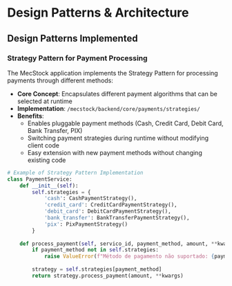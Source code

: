 # Design Patterns & Architecture

## Design Patterns Implemented

### Strategy Pattern for Payment Processing

The MecStock application implements the Strategy Pattern for processing payments through different methods:

- **Core Concept**: Encapsulates different payment algorithms that can be selected at runtime
- **Implementation**: `/mecstock/backend/core/payments/strategies/`
- **Benefits**:
  - Enables pluggable payment methods (Cash, Credit Card, Debit Card, Bank Transfer, PIX)
  - Switching payment strategies during runtime without modifying client code
  - Easy extension with new payment methods without changing existing code

```python
# Example of Strategy Pattern Implementation
class PaymentService:
    def __init__(self):
        self.strategies = {
            'cash': CashPaymentStrategy(),
            'credit_card': CreditCardPaymentStrategy(),
            'debit_card': DebitCardPaymentStrategy(),
            'bank_transfer': BankTransferPaymentStrategy(),
            'pix': PixPaymentStrategy()
        }
    
    def process_payment(self, servico_id, payment_method, amount, **kwargs):
        if payment_method not in self.strategies:
            raise ValueError(f"Método de pagamento não suportado: {payment_method}")
            
        strategy = self.strategies[payment_method]
        return strategy.process_payment(amount, **kwargs)
